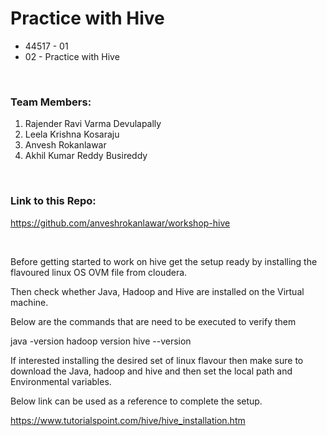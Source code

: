 # Practice with Hive
- 44517 - 01
- 02 - Practice with Hive

<br/>

### Team Members:
1. Rajender Ravi Varma Devulapally
1. Leela Krishna Kosaraju
1. Anvesh Rokanlawar
1. Akhil Kumar Reddy Busireddy

<br/>

### Link to this Repo:

https://github.com/anveshrokanlawar/workshop-hive

<br/>


Before getting started to work on hive get the setup ready by installing the flavoured linux OS OVM file from cloudera.

Then check whether Java, Hadoop and Hive are installed on the Virtual machine.

Below are the commands that are need to be executed to verify them

java -version
hadoop version
hive --version

If interested installing the desired set of linux flavour then make sure to download the Java, hadoop and hive and then set the local path and Environmental variables.

Below link can be used as a reference to complete the setup.

https://www.tutorialspoint.com/hive/hive_installation.htm
